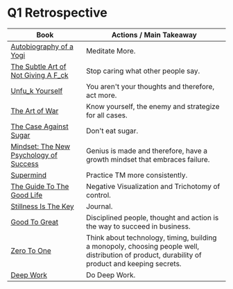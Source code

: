 # Q1 Retrospective

Book   | Actions / Main Takeaway | 
------ | ------|
[Autobiography of a Yogi](AutobiographyOfAYogi.md) | Meditate More.
[The Subtle Art of Not Giving A F_ck](TheSubtleArtOfNotGivingAF_ck.md) | Stop caring what other people say.
[Unfu_k Yourself](Unfu_kYourself.md) | You aren't your thoughts and therefore, act more.
[The Art of War](TheArtOfWar.md) | Know yourself, the enemy and strategize for all cases.
[The Case Against Sugar](TheCaseAgainstSugar.md) | Don't eat sugar.
[Mindset: The New Psychology of Success](MindsetTheNewPsychologyOfSuccess.md) | Genius is made and therefore, have a growth mindset that embraces failure.
[Supermind](Supermind.md) | Practice TM more consistently.
[The Guide To The Good Life](AGuideToTheGoodLife.md) | Negative Visualization and Trichotomy of control.
[Stillness Is The Key](StillnessIsTheKey.md) | Journal.
[Good To Great](GoodToGreat.md) | Disciplined people, thought and action is the way to succeed in business.
[Zero To One](ZeroToOne.md) | Think about technology, timing, building a monopoly, choosing people well, distribution of product, durability of product and keeping secrets.
[Deep Work](DeepWork.md) | Do Deep Work.